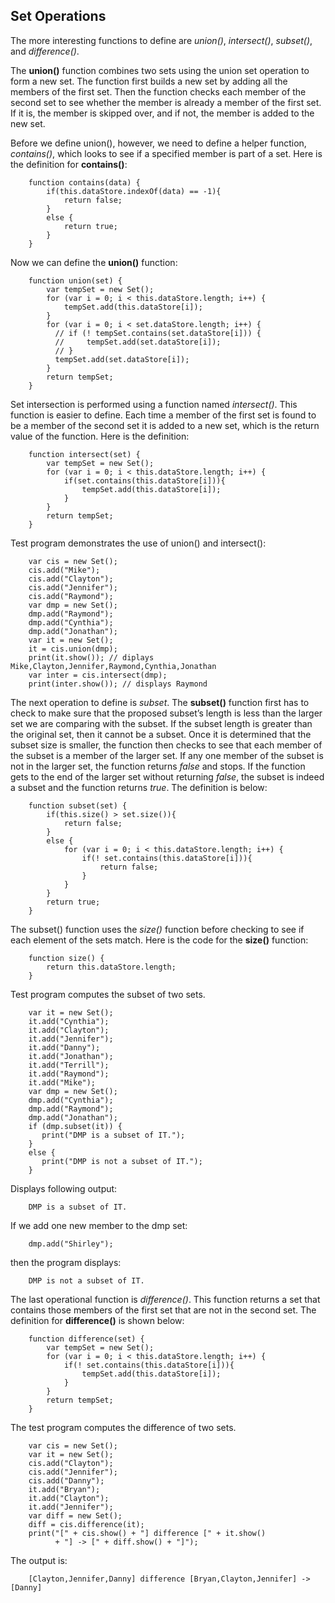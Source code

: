 ## Set Operations

The more interesting functions to define are *union()*, *intersect()*, *subset()*, and *difference()*.

The **union()** function combines two sets using the union set operation to form a new set. The function first builds a new set by adding all the members of the first set. Then the function checks each member of the second set to see whether the member is already a member of the first set. If it is, the member is skipped over, and if not, the member is added to the new set.

Before we define union(), however, we need to define a helper function, *contains()*, which looks to see if a specified member is part of a set. Here is the definition for **contains()**:
```
    function contains(data) {
        if(this.dataStore.indexOf(data) == -1){
            return false;
        }
        else {
            return true;
        }
    }
```

Now we can define the **union()** function:
```
    function union(set) {
        var tempSet = new Set();
        for (var i = 0; i < this.dataStore.length; i++) {
            tempSet.add(this.dataStore[i]);
        }
        for (var i = 0; i < set.dataStore.length; i++) {
          // if (! tempSet.contains(set.dataStore[i])) {
          //     tempSet.add(set.dataStore[i]);
          // }
          tempSet.add(set.dataStore[i]);
        }
        return tempSet;
    }
```

Set intersection is performed using a function named *intersect()*. This function is easier to define. Each time a member of the first set is found to be a member of the second set it is added to a new set, which is the return value of the function. Here is the definition:
```
    function intersect(set) {
        var tempSet = new Set();
        for (var i = 0; i < this.dataStore.length; i++) {
            if(set.contains(this.dataStore[i])){
                tempSet.add(this.dataStore[i]);
            }
        }
        return tempSet;
    }
```

Test program demonstrates the use of union() and intersect():
```
    var cis = new Set();
    cis.add("Mike");
    cis.add("Clayton");
    cis.add("Jennifer");
    cis.add("Raymond");
    var dmp = new Set();
    dmp.add("Raymond");
    dmp.add("Cynthia");
    dmp.add("Jonathan");
    var it = new Set();
    it = cis.union(dmp);
    print(it.show()); // diplays Mike,Clayton,Jennifer,Raymond,Cynthia,Jonathan
    var inter = cis.intersect(dmp);
    print(inter.show()); // displays Raymond
```
The next operation to define is *subset*. The **subset()** function first has to check to make sure that the proposed subset’s length is less than the larger set we are comparing with the subset. If the subset length is greater than the original set, then it cannot be a subset. Once it is determined that the subset size is smaller, the function then checks to see that each member of the subset is a member of the larger set. If any one member of the subset is not in the larger set, the function returns *false* and stops. If the function gets to the end of the larger set without returning *false*, the subset is indeed a subset and the function returns *true*. The definition is below:
```
    function subset(set) {
        if(this.size() > set.size()){
            return false;
        }
        else {
            for (var i = 0; i < this.dataStore.length; i++) {
                if(! set.contains(this.dataStore[i])){
                    return false;
                }
            }
        }
        return true;
    }
```

The subset() function uses the *size()* function before checking to see if each element of the sets match. Here is the code for the **size()** function:
```
    function size() {
        return this.dataStore.length;
    }
```
Test program computes the subset of two sets.
```
    var it = new Set();
    it.add("Cynthia");
    it.add("Clayton");
    it.add("Jennifer");
    it.add("Danny");
    it.add("Jonathan");
    it.add("Terrill");
    it.add("Raymond");
    it.add("Mike");
    var dmp = new Set();
    dmp.add("Cynthia");
    dmp.add("Raymond");
    dmp.add("Jonathan");
    if (dmp.subset(it)) {
       print("DMP is a subset of IT.");
    }
    else {
       print("DMP is not a subset of IT.");
    }
```

Displays following output:
```
    DMP is a subset of IT.
```

If we add one new member to the dmp set:
```
    dmp.add("Shirley");
```
then the program displays:
```
    DMP is not a subset of IT.
```

The last operational function is *difference()*. This function returns a set that contains those members of the first set that are not in the second set. The definition for **difference()** is shown below:
```
    function difference(set) {
        var tempSet = new Set();
        for (var i = 0; i < this.dataStore.length; i++) {
            if(! set.contains(this.dataStore[i])){
                tempSet.add(this.dataStore[i]);
            }
        }
        return tempSet;
    }
```

The test program computes the difference of two sets.
```
    var cis = new Set();
    var it = new Set();
    cis.add("Clayton");
    cis.add("Jennifer");
    cis.add("Danny");
    it.add("Bryan");
    it.add("Clayton");
    it.add("Jennifer");
    var diff = new Set();
    diff = cis.difference(it);
    print("[" + cis.show() + "] difference [" + it.show()
          + "] -> [" + diff.show() + "]");
```
The output is:
```
    [Clayton,Jennifer,Danny] difference [Bryan,Clayton,Jennifer] -> [Danny]
```
